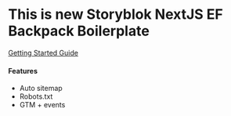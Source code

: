 # This is new Storyblok NextJS EF Backpack Boilerplate

[Getting Started Guide](https://github.com/ef-global/storyblok-nextjs-backpack-boilerplate/blob/master/GETTING%20STARTED.md)


#### Features

- Auto sitemap
- Robots.txt
- GTM + events
